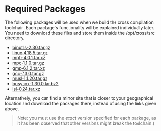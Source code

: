 # Required Packages

The following packages will be used when we build the
cross compilation toolchain. Each package's functionality will
be explained individually later. You need to download
these files and store them inside the /opt/cross/src directory.

* [binutils-2.30.tar.gz](https://ftp.gnu.org/gnu/binutils/binutils-2.30.tar.gz)
* [linux-4.18.5.tar.gz](https://mirrors.edge.kernel.org/pub/linux/kernel/v4.x/linux-4.18.5.tar.gz)
* [mpfr-4.0.1.tar.xz](https://ftp.gnu.org/gnu/mpfr/mpfr-4.0.1.tar.xz)
* [mpc-1.1.0.tar.gz](https://ftp.gnu.org/gnu/mpc/mpc-1.1.0.tar.gz)
* [gmp-6.1.2.tar.xz](https://ftp.gnu.org/pub/gnu/gmp/gmp-6.1.2.tar.xz)
* [gcc-7.3.0.tar.gz](https://ftp.gnu.org/gnu/gcc/gcc-7.3.0//gcc-7.3.0.tar.gz)
* [musl-1.1.20.tar.gz](http://git.musl-libc.org/cgit/musl/snapshot/musl-1.1.20.tar.gz)
* [busybox-1.30.0.tar.bz2](https://busybox.net/downloads/busybox-1.30.0.tar.bz2)
* [isl-0.24.tar.xz](http://isl.gforge.inria.fr/isl-0.24.tar.xz)

Alternatively, you can find a mirror site that is closer to your geographical location
and download the packages there, instead of using the links given above.

> Note: you must use the _exact_ version specified for
> each package, as it has been observed that other versions
> might break the toolchain.)
